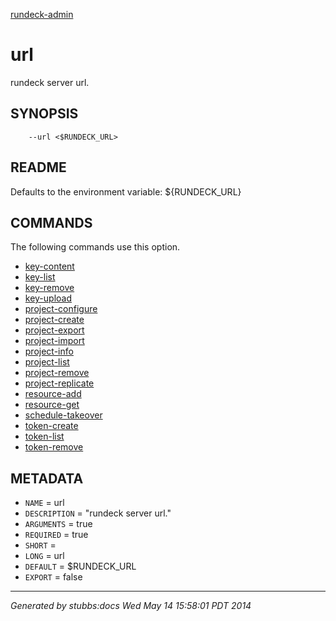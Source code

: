 [rundeck-admin](../../index.html)

# url

rundeck server url.

## SYNOPSIS

        --url <$RUNDECK_URL>

## README

Defaults to the environment variable: ${RUNDECK_URL}

## COMMANDS

The following commands use this option.

* [key-content](../../commands/key-content/index.html)
* [key-list](../../commands/key-list/index.html)
* [key-remove](../../commands/key-remove/index.html)
* [key-upload](../../commands/key-upload/index.html)
* [project-configure](../../commands/project-configure/index.html)
* [project-create](../../commands/project-create/index.html)
* [project-export](../../commands/project-export/index.html)
* [project-import](../../commands/project-import/index.html)
* [project-info](../../commands/project-info/index.html)
* [project-list](../../commands/project-list/index.html)
* [project-remove](../../commands/project-remove/index.html)
* [project-replicate](../../commands/project-replicate/index.html)
* [resource-add](../../commands/resource-add/index.html)
* [resource-get](../../commands/resource-get/index.html)
* [schedule-takeover](../../commands/schedule-takeover/index.html)
* [token-create](../../commands/token-create/index.html)
* [token-list](../../commands/token-list/index.html)
* [token-remove](../../commands/token-remove/index.html)

## METADATA

* `NAME` = url
* `DESCRIPTION` = "rundeck server url."
* `ARGUMENTS` = true
* `REQUIRED` = true
* `SHORT` = 
* `LONG` = url
* `DEFAULT` = $RUNDECK_URL
* `EXPORT` = false

----

*Generated by stubbs:docs Wed May 14 15:58:01 PDT 2014*

